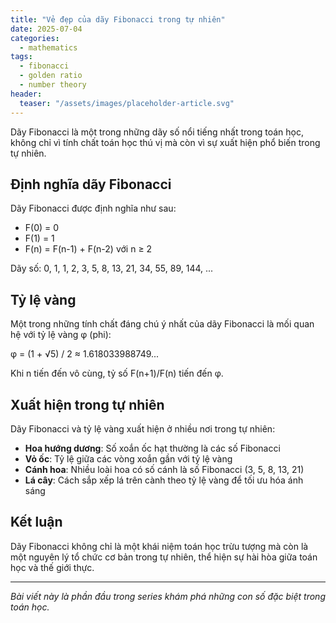 ```yaml
---
title: "Vẻ đẹp của dãy Fibonacci trong tự nhiên"
date: 2025-07-04
categories:
  - mathematics
tags:
  - fibonacci
  - golden ratio
  - number theory
header:
  teaser: "/assets/images/placeholder-article.svg"
---
```


Dãy Fibonacci là một trong những dãy số nổi tiếng nhất trong toán học, không chỉ vì tính chất toán học thú vị mà còn vì sự xuất hiện phổ biến trong tự nhiên.

## Định nghĩa dãy Fibonacci

Dãy Fibonacci được định nghĩa như sau:
- F(0) = 0
- F(1) = 1  
- F(n) = F(n-1) + F(n-2) với n ≥ 2

Dãy số: 0, 1, 1, 2, 3, 5, 8, 13, 21, 34, 55, 89, 144, ...

## Tỷ lệ vàng

Một trong những tính chất đáng chú ý nhất của dãy Fibonacci là mối quan hệ với tỷ lệ vàng φ (phi):

φ = (1 + √5) / 2 ≈ 1.618033988749...

Khi n tiến đến vô cùng, tỷ số F(n+1)/F(n) tiến đến φ.

## Xuất hiện trong tự nhiên

Dãy Fibonacci và tỷ lệ vàng xuất hiện ở nhiều nơi trong tự nhiên:

- **Hoa hướng dương**: Số xoắn ốc hạt thường là các số Fibonacci
- **Vỏ ốc**: Tỷ lệ giữa các vòng xoắn gần với tỷ lệ vàng
- **Cánh hoa**: Nhiều loài hoa có số cánh là số Fibonacci (3, 5, 8, 13, 21)
- **Lá cây**: Cách sắp xếp lá trên cành theo tỷ lệ vàng để tối ưu hóa ánh sáng

## Kết luận

Dãy Fibonacci không chỉ là một khái niệm toán học trừu tượng mà còn là một nguyên lý tổ chức cơ bản trong tự nhiên, thể hiện sự hài hòa giữa toán học và thế giới thực.

---

*Bài viết này là phần đầu trong series khám phá những con số đặc biệt trong toán học.*
